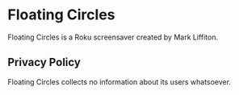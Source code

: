 # Floating Circles

Floating Circles is a Roku screensaver created by Mark Liffiton.

## Privacy Policy

Floating Circles collects no information about its users whatsoever.
